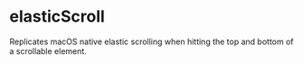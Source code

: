 # elasticScroll
Replicates macOS native elastic scrolling when hitting the top and bottom of a scrollable element.
